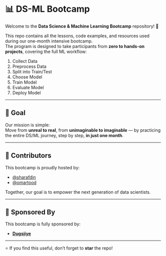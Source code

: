 # 📊 DS-ML Bootcamp

Welcome to the **Data Science & Machine Learning Bootcamp** repository! 🚀

This repo contains all the lessons, code examples, and resources used during our one-month intensive bootcamp.  
The program is designed to take participants from **zero to hands-on projects**, covering the full ML workflow:

1. Collect Data
2. Preprocess Data
3. Split into Train/Test
4. Choose Model
5. Train Model
6. Evaluate Model
7. Deploy Model

---

## 🎯 Goal

Our mission is simple:  
Move from **unreal to real**, from **unimaginable to imaginable** — by practicing the entire DS/ML journey, step by step, **in just one month**.

---

## 🙌 Contributors

This bootcamp is proudly hosted by:

- [@sharafdin](https://github.com/sharafdin)
- [@omartood](https://github.com/omartood)

Together, our goal is to empower the next generation of data scientists.

---

## 🤝 Sponsored By

This bootcamp is fully sponsored by:

- **[Dugsiiye](https://dugsiiye.com)**

---

⭐ If you find this useful, don’t forget to **star** the repo!
